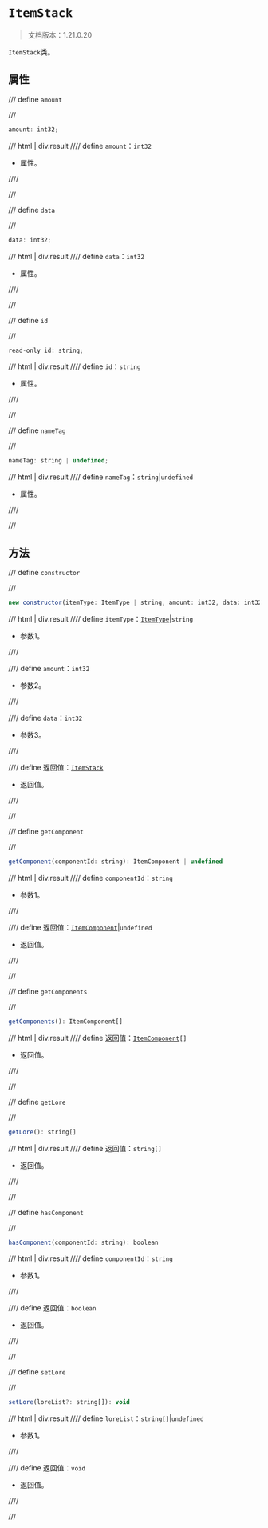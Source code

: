 # `ItemStack`

> 文档版本：1.21.0.20

`ItemStack`类。

## 属性

/// define
`amount`


///

```js
amount: int32;
```

/// html | div.result
//// define
`amount`：`int32`

- 属性。


////

///


/// define
`data`


///

```js
data: int32;
```

/// html | div.result
//// define
`data`：`int32`

- 属性。


////

///


/// define
`id`


///

```js
read-only id: string;
```

/// html | div.result
//// define
`id`：`string`

- 属性。


////

///


/// define
`nameTag`


///

```js
nameTag: string | undefined;
```

/// html | div.result
//// define
`nameTag`：`string`|`undefined`

- 属性。


////

///


## 方法

/// define
`constructor`


///

```js
new constructor(itemType: ItemType | string, amount: int32, data: int32): ItemStack
```

/// html | div.result
//// define
`itemType`：[`ItemType`](./itemtype.md)|`string`

- 参数1。


////

//// define
`amount`：`int32`

- 参数2。


////

//// define
`data`：`int32`

- 参数3。


////

//// define
返回值：[`ItemStack`](./itemstack.md)

- 返回值。


////

///


/// define
`getComponent`


///

```js
getComponent(componentId: string): ItemComponent | undefined
```

/// html | div.result
//// define
`componentId`：`string`

- 参数1。


////

//// define
返回值：[`ItemComponent`](./itemcomponent.md)|`undefined`

- 返回值。


////

///


/// define
`getComponents`


///

```js
getComponents(): ItemComponent[]
```

/// html | div.result
//// define
返回值：<code><a href="../itemcomponent/">ItemComponent</a>[]</code>

- 返回值。


////

///


/// define
`getLore`


///

```js
getLore(): string[]
```

/// html | div.result
//// define
返回值：`string[]`

- 返回值。


////

///


/// define
`hasComponent`


///

```js
hasComponent(componentId: string): boolean
```

/// html | div.result
//// define
`componentId`：`string`

- 参数1。


////

//// define
返回值：`boolean`

- 返回值。


////

///


/// define
`setLore`


///

```js
setLore(loreList?: string[]): void
```

/// html | div.result
//// define
`loreList`：`string[]`|`undefined`

- 参数1。


////

//// define
返回值：`void`

- 返回值。


////

///

